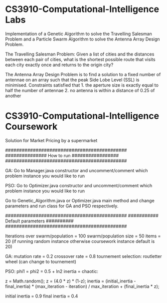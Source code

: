 # CS3910-Computational-Intelligence Labs


Implementation of a Genetic Algorithm to solve the Travelling Salesman Problem and a Particle Swarm Algorithm to solve the Antenna Array Design Problem.


The Travelling Salesman Problem: Given a list of cities and the distances between each pair of cities, what is the shortest possible route that visits each city exactly once and returns to the origin city?


The Antenna Array Design Problem is to find a solution to a fixed number of antennae on an array such that the peak Side Lobe Level (SSL) is minimised. Constraints satisfied that 
    1. the aperture size is exactly equal to half the number of antennae
    2. no antenna is within a distance of 0.25 of another






# CS3910-Computational-Intelligence Coursework

Solution for Market Pricing by a supermarket


############################################
############### How to run #################
############################################


GA: Go to Manager.java constructor and uncomment/comment which
problem instance you would like to run

PSO: Go to Optimizer.java constructor and uncomment/comment which
problem instance you would like to run


Go to Genetic_Algorithm.java or Optimizer.java main method and change
parameters and run class for GA and PSO respectively. 



############################################
###########  Default parameters   ##########
############################################

Iterations over swarm/population = 100
swarm/population size = 50
items = 20 (if running random instance otherwise coursework instance default is 20)

GA:
mutation rate = 0.2
crossover rate = 0.8
tournement selection: routletter wheel (can change to tournement)


PSO:
phi1 = phi2 = 0.5 + ln2
inertia = chaotic:

z = Math.random();
z = (4.0 * z) * (1-z);
inertia = (initial_inertia - final_inertia) * (max_iteration - iteration) / max_iteration + (final_inertia * z);

initial inertia = 0.9
final inertia = 0.4



